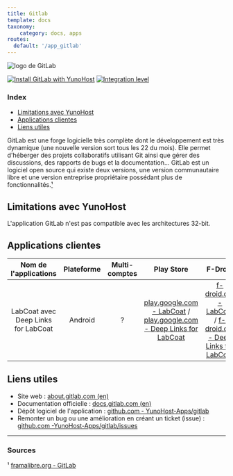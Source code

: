 ```yaml
---
title: Gitlab
template: docs
taxonomy:
    category: docs, apps
routes:
  default: '/app_gitlab'
---
```


![logo de GitLab](image://gitlab_logo.svg?height=80)

[![Install GitLab with YunoHost](https://install-app.yunohost.org/install-with-yunohost.png)](https://install-app.yunohost.org/?app=gitlab) [![Integration level](https://dash.yunohost.org/integration/gitlab.svg)](https://dash.yunohost.org/appci/app/gitlab)

### Index

- [Limitations avec YunoHost](#limitations-avec-yunohost)
- [Applications clientes](#applications-clientes)
- [Liens utiles](#liens-utiles)

GitLab est une forge logicielle très complète dont le développement est très dynamique (une nouvelle version sort tous les 22 du mois). Elle permet d'héberger des projets collaboratifs utilisant Git ainsi que gérer des discussions, des rapports de bugs et la documentation... GitLab est un logiciel open source qui existe deux versions, une version communautaire libre et une version entreprise propriétaire possédant plus de fonctionnalités.[¹](#sources)

## Limitations avec YunoHost

L'application GitLab n'est pas compatible avec les architectures 32-bit.

## Applications clientes

| Nom de l'applications | Plateforme | Multi-comptes | Play Store | F-Droid | Apple Store |
|:---------------------:|:----------:|:-------------:|:----------:|:-------:|:-----------:|
| LabCoat avec Deep Links for LabCoat | Android | ? | [play.google.com - LabCoat](https://play.google.com/store/apps/details?id=com.commit451.gitlab) / [play.google.com - Deep Links for LabCoat](https://play.google.com/store/apps/details?id=com.nomadlabs.labcoat.deeplinks) | [f-droid.org - LabCoat](https://f-droid.org/fr/packages/com.commit451.gitlab/) / [f-droid.org - Deep Links for LabCoat](https://f-droid.org/fr/packages/com.nomadlabs.labcoat.deeplinks/) | |

## Liens utiles

+ Site web : [about.gitlab.com (en)](https://about.gitlab.com/)
+ Documentation officielle : [docs.gitlab.com (en)](https://docs.gitlab.com/)
+ Dépôt logiciel de l'application : [github.com - YunoHost-Apps/gitlab](https://github.com/YunoHost-Apps/gitlab_ynh)
+ Remonter un bug ou une amélioration en créant un ticket (issue) : [github.com -YunoHost-Apps/gitlab/issues](https://github.com/YunoHost-Apps/gitlab_ynh/issues)

------

### Sources

¹ [framalibre.org - GitLab](https://framalibre.org/content/gitlab)

